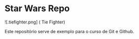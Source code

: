 # Star Wars Repo

![.tiefighter.png] ( Tie Fighter)

Este repositório serve de exemplo para o curso de Git e Github.


